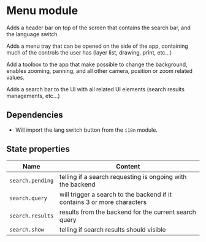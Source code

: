 # Menu module

Adds a header bar on top of the screen that contains the search bar, and the language switch

Adds a menu tray that can be opened on the side of the app, containing much of the controls the user has (layer list, drawing, print, etc...)

Add a toolbox to the app that make possible to change the background, enables zooming, panning, and all other camera, position or zoom related values.

Adds a search bar to the UI with all related UI elements (search results managements, etc...)

## Dependencies

- Will import the lang switch button from the `i18n` module.

## State properties

| Name | Content |
| ---- | ------- |
| `search.pending` | telling if a search requesting is ongoing with the backend |
| `search.query` | will trigger a search to the backend if it contains 3 or more characters |
| `search.results` | results from the backend for the current search query |
| `search.show` | telling if search results should visible |
